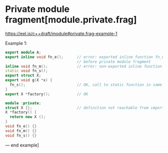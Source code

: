 # Private module fragment[module.private.frag]

https://eel.is/c++draft/module#private.frag-example-1

Example 1:
```C++
export module A;
export inline void fn_e();      // error: exported inline function fn_e not defined
                                // before private module fragment
inline void fn_m();             // error: non-exported inline function fn_m not defined
static void fn_s();
export struct X;
export void g(X *x) {
  fn_s();                       // OK, call to static function in same translation unit
}
export X *factory();            // OK

module :private;
struct X {};                    // definition not reachable from importers of A
X *factory() {
  return new X ();
}
void fn_e() {}
void fn_m() {}
void fn_s() {}
```
— end example]
